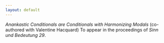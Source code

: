 ```yaml
---
layout: default
---
```


*Anankastic Conditionals are Conditionals with Harmonizing Modals* (co-authored with Valentine Hacquard) To appear in the proceedings of *Sinn und Bedeutung 29*. 



